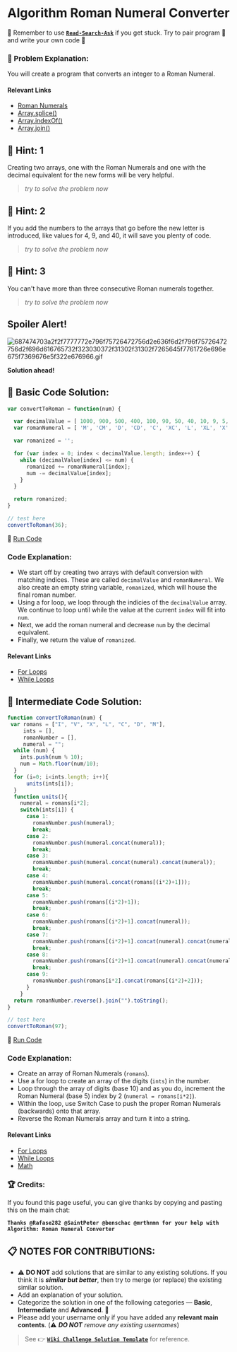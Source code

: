 # Algorithm Roman Numeral Converter

:triangular_flag_on_post: Remember to use [**`Read-Search-Ask`**](FreeCodeCamp-Get-Help) if you get stuck. Try to pair program :busts_in_silhouette: and write your own code :pencil:

### :checkered_flag: Problem Explanation:

You will create a program that converts an integer to a Roman Numeral.

#### Relevant Links

- [Roman Numerals](http://www.mathsisfun.com/roman-numerals.html)
- [Array.splice()](JS-Array-Prototype-Splice)
- [Array.indexOf()](https://developer.mozilla.org/en-US/docs/Web/JavaScript/Reference/Global_Objects/Array/indexOf)
- [Array.join()](JS-Array-Prototype-Join)

## :speech_balloon: Hint: 1

Creating two arrays, one with the Roman Numerals and one with the decimal equivalent for the new forms will be very helpful.

> _try to solve the problem now_

## :speech_balloon: Hint: 2

If you add the numbers to the arrays that go before the new letter is introduced, like values for 4, 9, and 40, it will save you plenty of code.

> _try to solve the problem now_

## :speech_balloon: Hint: 3

You can't have more than three consecutive Roman numerals together.

> _try to solve the problem now_

## Spoiler Alert!

![687474703a2f2f7777772e796f75726472756d2e636f6d2f796f75726472756d2f696d616765732f323030372f31302f31302f7265645f7761726e696e675f7369676e5f322e676966.gif](https://files.gitter.im/FreeCodeCamp/Wiki/nlOm/thumb/687474703a2f2f7777772e796f75726472756d2e636f6d2f796f75726472756d2f696d616765732f323030372f31302f31302f7265645f7761726e696e675f7369676e5f322e676966.gif)

**Solution ahead!**

## :beginner: Basic Code Solution:

```javascript
var convertToRoman = function(num) {

  var decimalValue = [ 1000, 900, 500, 400, 100, 90, 50, 40, 10, 9, 5, 4, 1 ];
  var romanNumeral = [ 'M', 'CM', 'D', 'CD', 'C', 'XC', 'L', 'XL', 'X', 'IX', 'V', 'IV', 'I' ];

  var romanized = '';

  for (var index = 0; index < decimalValue.length; index++) {
    while (decimalValue[index] <= num) {
      romanized += romanNumeral[index];
      num -= decimalValue[index];
    }
  }

  return romanized;
}

// test here
convertToRoman(36);
```

:rocket: [Run Code](https://repl.it/CLmf/0)

### Code Explanation:

- We start off by creating two arrays with default conversion with matching indices. These are called `decimalValue` and `romanNumeral`. We also create an empty string variable, `romanized`, which will house the final roman number.
- Using a for loop, we loop through the indicies of the `decimalValue` array. We continue to loop until while the value at the current `index` will fit into `num`.
- Next, we add the roman numeral and decrease `num` by the decimal equivalent.
- Finally, we return the value of `romanized`.

#### Relevant Links

- [For Loops](JS-For-Loop)
- [While Loops](JS-While-Loop)

## :sunflower: Intermediate Code Solution:

```javascript
function convertToRoman(num) {
 var romans = ["I", "V", "X", "L", "C", "D", "M"],
     ints = [],
     romanNumber = [],
     numeral = "";
  while (num) {
    ints.push(num % 10);
    num = Math.floor(num/10);
  }
  for (i=0; i<ints.length; i++){
      units(ints[i]);
  }
  function units(){
    numeral = romans[i*2];
    switch(ints[i]) {
      case 1:
        romanNumber.push(numeral);
        break;
      case 2:
        romanNumber.push(numeral.concat(numeral));
        break;
      case 3:
        romanNumber.push(numeral.concat(numeral).concat(numeral));
        break;
      case 4:
        romanNumber.push(numeral.concat(romans[(i*2)+1]));
        break;
      case 5:
        romanNumber.push(romans[(i*2)+1]);
        break;
      case 6:
        romanNumber.push(romans[(i*2)+1].concat(numeral));
        break;
      case 7:
        romanNumber.push(romans[(i*2)+1].concat(numeral).concat(numeral));
        break;
      case 8:
        romanNumber.push(romans[(i*2)+1].concat(numeral).concat(numeral).concat(numeral));
        break;
      case 9:
        romanNumber.push(romans[i*2].concat(romans[(i*2)+2]));
      }
    }
  return romanNumber.reverse().join("").toString();
}

// test here
convertToRoman(97);
```

:rocket: [Run Code](https://repl.it/C1YV)

### Code Explanation:

- Create an array of Roman Numerals (`romans`).
- Use a for loop to create an array of the digits (`ints`) in the number.
- Loop through the array of digits (base 10) and as you do, increment the Roman Numeral (base 5) index by 2 (`numeral = romans[i*2]`).
- Within the loop, use Switch Case to push the proper Roman Numerals (backwards) onto that array.
- Reverse the Roman Numerals array and turn it into a string.

#### Relevant Links

- [For Loops](JS-For-Loop)
- [While Loops](JS-While-Loop)
- [Math](https://developer.mozilla.org/en-US/docs/Web/JavaScript/Reference/Global_Objects/Math)

### :trophy: Credits:

If you found this page useful, you can give thanks by copying and pasting this on the main chat:

**`Thanks @Rafase282 @SaintPeter @benschac @mrthnmn for your help with Algorithm: Roman Numeral Converter`**

## :clipboard: NOTES FOR CONTRIBUTIONS:

- :warning: **DO NOT** add solutions that are similar to any existing solutions. If you think it is **_similar but better_**, then try to merge (or replace) the existing similar solution.
- Add an explanation of your solution.
- Categorize the solution in one of the following categories &mdash; **Basic**, **Intermediate** and **Advanced**. :traffic_light:
- Please add your username only if you have added any **relevant main contents**. (:warning: **_DO NOT_** _remove any existing usernames_)

> See :point_right: [**`Wiki Challenge Solution Template`**](Wiki-Template-Challenge-Solution) for reference.
